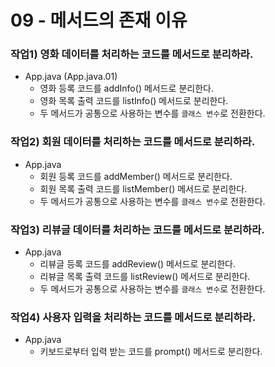 # 09 - 메서드의 존재 이유

### 작업1) 영화 데이터를 처리하는 코드를 메서드로 분리하라.

- App.java (App.java.01)
    - 영화 등록 코드를 addInfo() 메서드로 분리한다.
    - 영화 목록 출력 코드를 listInfo() 메서드로 분리한다.
    - 두 메서드가 공통으로 사용하는 변수를 `클래스 변수`로 전환한다.

### 작업2) 회원 데이터를 처리하는 코드를 메서드로 분리하라.

- App.java
    - 회원 등록 코드를 addMember() 메서드로 분리한다.
    - 회원 목록 출력 코드를 listMember() 메서드로 분리한다.
    - 두 메서드가 공통으로 사용하는 변수를 `클래스 변수`로 전환한다.


### 작업3) 리뷰글 데이터를 처리하는 코드를 메서드로 분리하라.

- App.java
    - 리뷰글 등록 코드를 addReview() 메서드로 분리한다.
    - 리뷰글 목록 출력 코드를 listReview() 메서드로 분리한다.
    - 두 메서드가 공통으로 사용하는 변수를 `클래스 변수`로 전환한다.

### 작업4) 사용자 입력을 처리하는 코드를 메서드로 분리하라.

- App.java
    - 키보드로부터 입력 받는 코드를 prompt() 메서드로 분리한다.
